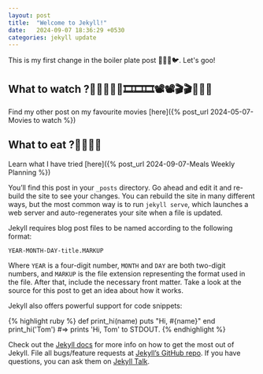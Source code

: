 ```yaml
---
layout: post
title:  "Welcome to Jekyll!"
date:   2024-09-07 18:36:29 +0530
categories: jekyll update
---
```


This is my first change in the boiler plate post 🍏🍎🍏🐦. Let's goo!

## What to watch ?🎥🍿🍿🍿🍿🎞️🎞️🎞️📽️📽️🎬🎬🎦🎦🎦
Find my other post on my favourite movies [here]({% post_url 2024-05-07-Movies to watch %})

## What to eat ?🍴🍴🍴🍴

Learn what I have tried [here]({% post_url 2024-09-07-Meals Weekly Planning %})


You’ll find this post in your `_posts` directory. Go ahead and edit it and re-build the site to see your changes. You can rebuild the site in many different ways, but the most common way is to run `jekyll serve`, which launches a web server and auto-regenerates your site when a file is updated.

Jekyll requires blog post files to be named according to the following format:

`YEAR-MONTH-DAY-title.MARKUP`

Where `YEAR` is a four-digit number, `MONTH` and `DAY` are both two-digit numbers, and `MARKUP` is the file extension representing the format used in the file. After that, include the necessary front matter. Take a look at the source for this post to get an idea about how it works.

Jekyll also offers powerful support for code snippets:

{% highlight ruby %}
def print_hi(name)
  puts "Hi, #{name}"
end
print_hi('Tom')
#=> prints 'Hi, Tom' to STDOUT.
{% endhighlight %}

Check out the [Jekyll docs][jekyll-docs] for more info on how to get the most out of Jekyll. File all bugs/feature requests at [Jekyll’s GitHub repo][jekyll-gh]. If you have questions, you can ask them on [Jekyll Talk][jekyll-talk].

[jekyll-docs]: https://jekyllrb.com/docs/home
[jekyll-gh]:   https://github.com/jekyll/jekyll
[jekyll-talk]: https://talk.jekyllrb.com/
